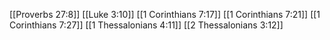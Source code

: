 [[Proverbs 27:8]]
[[Luke 3:10]]
[[1 Corinthians 7:17]]
[[1 Corinthians 7:21]]
[[1 Corinthians 7:27]]
[[1 Thessalonians 4:11]]
[[2 Thessalonians 3:12]]
